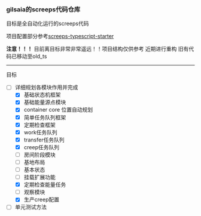 ### gilsaia的screeps代码仓库

目标是全自动化运行的screeps代码 

项目配置部分参考[screeps-typescript-starter](https://github.com/screepers/screeps-typescript-starter)

**注意！！！** 目前离目标非常非常遥远！！项目结构仅供参考 近期进行重构 旧有代码已移动至old_ts

---
目标
- [ ] 详细规划各模块作用并完成
  - [x] 基础状态机框架
  - [x] 基础能量源点模块
  - [x] container core 位置自动规划
  - [x] 简单任务队列框架
  - [x] 定期检查框架
  - [x] work任务队列
  - [x] transfer任务队列
  - [x] creep任务队列
  - [ ] 房间阶段模块
  - [ ] 基地布局
  - [ ] 基本状态
  - [ ] 挂载扩展功能
  - [x] 定期检查能量任务
  - [ ] 观察模块
  - [x] 生产creep配置
- [ ] 单元测试方法
